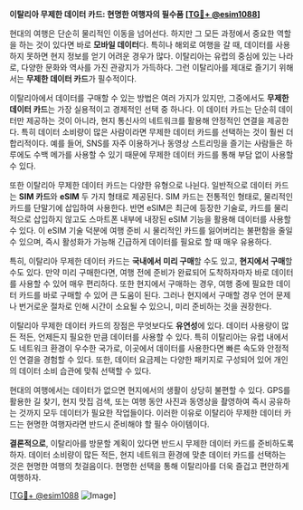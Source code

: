 **이탈리아 무제한 데이터 카드: 현명한 여행자의 필수품 [[TG💪+ @esim1088](https://t.me/s/esim1088)]**

현대의 여행은 단순히 물리적인 이동을 넘어선다. 하지만 그 모든 과정에서 중요한 역할을 하는 것이 있다면 바로 **모바일 데이터**다. 특히나 해외로 여행을 갈 때, 데이터를 사용하지 못하면 현지 정보를 얻기 어려운 경우가 많다. 이탈리아는 유럽의 중심에 있는 나라로, 다양한 문화와 역사를 가진 관광지가 가득하다. 그런 이탈리아를 제대로 즐기기 위해서는 **무제한 데이터 카드**가 필수적이다.

이탈리아에서 데이터를 구매할 수 있는 방법은 여러 가지가 있지만, 그중에서도 **무제한 데이터 카드**는 가장 실용적이고 경제적인 선택 중 하나다. 이 데이터 카드는 단순히 데이터만 제공하는 것이 아니라, 현지 통신사의 네트워크를 활용해 안정적인 연결을 제공한다. 특히 데이터 소비량이 많은 사람이라면 무제한 데이터 카드를 선택하는 것이 훨씬 더 합리적이다. 예를 들어, SNS를 자주 이용하거나 동영상 스트리밍을 즐기는 사람들은 하루에도 수백 메가를 사용할 수 있기 때문에 무제한 데이터 카드를 통해 부담 없이 사용할 수 있다.

또한 이탈리아 무제한 데이터 카드는 다양한 유형으로 나뉜다. 일반적으로 데이터 카드는 **SIM 카드**와 **eSIM** 두 가지 형태로 제공된다. SIM 카드는 전통적인 형태로, 물리적인 카드를 단말기에 삽입하여 사용한다. 반면 eSIM은 최근에 등장한 기술로, 카드를 물리적으로 삽입하지 않고도 스마트폰 내부에 내장된 eSIM 기능을 활용해 데이터를 사용할 수 있다. 이 eSIM 기술 덕분에 여행 준비 시 물리적인 카드를 잃어버리는 불편함을 줄일 수 있으며, 즉시 활성화가 가능해 긴급하게 데이터를 필요로 할 때 매우 유용하다.

특히, 이탈리아 무제한 데이터 카드는 **국내에서 미리 구매**할 수도 있고, **현지에서 구매**할 수도 있다. 만약 미리 구매한다면, 여행 전에 준비가 완료되어 도착하자마자 바로 데이터를 사용할 수 있어 매우 편리하다. 또한 현지에서 구매하는 경우, 여행 중에 필요한 데이터 카드를 바로 구매할 수 있어 큰 도움이 된다. 그러나 현지에서 구매할 경우 언어 문제나 번거로운 절차로 인해 시간이 소요될 수 있으니, 미리 준비하는 것을 권장한다.

이탈리아 무제한 데이터 카드의 장점은 무엇보다도 **유연성**에 있다. 데이터 사용량이 많든 적든, 언제든지 필요한 만큼 데이터를 사용할 수 있다. 특히 이탈리아는 유럽 내에서도 네트워크 환경이 우수한 국가로, 이곳에서 데이터를 사용한다면 빠른 속도와 안정적인 연결을 경험할 수 있다. 또한, 데이터 요금제는 다양한 패키지로 구성되어 있어 개인의 데이터 소비 습관에 맞춰 선택할 수 있다.

현대의 여행에서는 데이터가 없으면 현지에서의 생활이 상당히 불편할 수 있다. GPS를 활용한 길 찾기, 현지 맛집 검색, 또는 여행 동안 사진과 동영상을 촬영하여 즉시 공유하는 것까지 모두 데이터가 필요한 작업들이다. 이러한 이유로 이탈리아 무제한 데이터 카드는 현명한 여행자라면 반드시 준비해야 할 필수 아이템이다.

**결론적으로**, 이탈리아를 방문할 계획이 있다면 반드시 무제한 데이터 카드를 준비하도록 하자. 데이터 소비량이 많든 적든, 현지 네트워크 환경에 맞춘 데이터 카드를 선택하는 것은 현명한 여행의 첫걸음이다. 현명한 선택을 통해 이탈리아를 더욱 즐겁고 편안하게 여행하자. 

[[TG💪+ @esim1088](https://t.me/s/esim1088) ![Image](https://i.postimg.cc/Y0z9fWf4/image.png)]